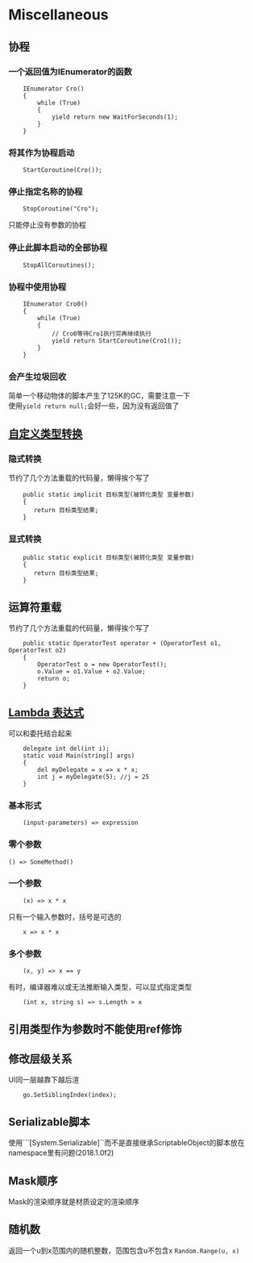 # Miscellaneous

## 协程

### 一个返回值为IEnumerator的函数

```
    IEnumerator Cro()
    {
        while (True)
        {
            yield return new WaitForSeconds(1);
        }
    }
```

### 将其作为协程启动

```
    StartCoroutine(Cro());
```

### 停止指定名称的协程

```
    StopCoroutine("Cro");
```

只能停止没有参数的协程

### 停止此脚本启动的全部协程

```
    StopAllCoroutines();
```

### 协程中使用协程
```
    IEnumerator Cro0()
    {
        while (True)
        {
            // Cro0等待Cro1执行完再继续执行
            yield return StartCoroutine(Cro1());
        }
    }
```

### 会产生垃圾回收

简单一个移动物体的脚本产生了125K的GC，需要注意一下  
使用```yield return null;```会好一些，因为没有返回值了

## [自定义类型转换](https://www.cnblogs.com/madkex/archive/2012/05/29/2523977.html)

### 隐式转换

节约了几个方法重载的代码量，懒得挨个写了

```
    public static implicit 目标类型(被转化类型 变量参数)
    {
       return 目标类型结果;
    }
```

### 显式转换

```
    public static explicit 目标类型(被转化类型 变量参数)
    {
       return 目标类型结果;
    }
```

## 运算符重载

节约了几个方法重载的代码量，懒得挨个写了

```
    public static OperatorTest operator + (OperatorTest o1, OperatorTest o2)  
    {
        OperatorTest o = new OperatorTest();
        o.Value = o1.Value + o2.Value;
        return o;
    }
```

## [Lambda 表达式](https://docs.microsoft.com/zh-cn/dotnet/csharp/programming-guide/statements-expressions-operators/lambda-expressions)

可以和委托结合起来

```
    delegate int del(int i);  
    static void Main(string[] args)  
    {  
        del myDelegate = x => x * x;  
        int j = myDelegate(5); //j = 25  
    }
```

### 基本形式

```
    (input-parameters) => expression
```

### 零个参数

```
() => SomeMethod()
```

### 一个参数

```
    (x) => x * x
```

只有一个输入参数时，括号是可选的

```
    x => x * x
```

### 多个参数

```
    (x, y) => x == y
```

有时，编译器难以或无法推断输入类型，可以显式指定类型

```
    (int x, string s) => s.Length > x
```

## 引用类型作为参数时不能使用ref修饰

## 修改层级关系

UI同一层越靠下越后渲
```
    go.SetSiblingIndex(index);

```

## Serializable脚本
使用```[System.Serializable]``而不是直接继承ScriptableObject的脚本放在namespace里有问题(2018.1.0f2)

## Mask顺序
Mask的渲染顺序就是材质设定的渲染顺序

## 随机数
返回一个u到x范围内的随机整数，范围包含u不包含x
```Random.Range(u, x)```
